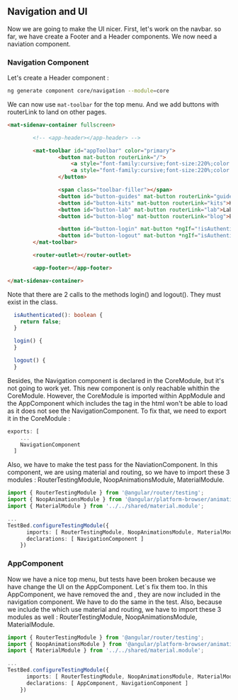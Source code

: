 ## Navigation and UI

Now we are going to make the UI nicer. First, let's work on the navbar. so far, we have create a Footer and a Header components. We now need a naviation component.

### Navigation Component

Let's create a Header component :

```sh
ng generate component core/navigation --module=core
```

We can now use `mat-toolbar` for the top menu. And we add buttons with routerLink to land on other pages.

```html
<mat-sidenav-container fullscreen>

        <!-- <app-header></app-header> -->

        <mat-toolbar id="appToolbar" color="primary">
                <button mat-button routerLink="/">
                    <a style="font-family:cursive;font-size:220%;color:rgb(255, 104, 93);">One</a>
                    <a style="font-family:cursive;font-size:220%;color:rgb(1, 213, 250);">Profile</a>
                </button>

                <span class="toolbar-filler"></span>
                <button id="button-guides" mat-button routerLink="guides">Guides</button>
                <button id="button-kits" mat-button routerLink="kits">Kits</button>
                <button id="button-lab" mat-button routerLink="lab">Lab</button>
                <button id="button-blog" mat-button routerLink="blog">Blog</button>

                <button id="button-login" mat-button *ngIf="!isAuthenticated()" (click)="login()">Login</button>
                <button id="button-logout" mat-button *ngIf="isAuthenticated()" (click)="logout()">Logout</button>
        </mat-toolbar>

        <router-outlet></router-outlet>

        <app-footer></app-footer>

</mat-sidenav-container>
```

Note that there are 2 calls to the methods login() and logout(). They must exist in the class. 

```ts
  isAuthenticated(): boolean {
    return false;
  }

  login() {
  }

  logout() {
  }
```

Besides, the Navigation component is declared in the CoreModule, but it's not going to work yet. This new component is only reachable whithin the CoreModule. However, the CoreModule is imported within AppModule and the AppComponent which includes the tag <app-navigation> in the html won't be able to load as it does not see the NavigationComponent. To fix that, we need to export it in the CoreModule :

```ts
exports: [
    ...
    NavigationComponent
  ]
```

Also, we have to make the test pass for the NaviationComponent. In this component, we are using material and routing, so we have to import these 3 modules : RouterTestingModule, NoopAnimationsModule, MaterialModule.

```ts
import { RouterTestingModule } from '@angular/router/testing';
import { NoopAnimationsModule } from '@angular/platform-browser/animations';
import { MaterialModule } from '../../shared/material.module';

...
TestBed.configureTestingModule({
      imports: [ RouterTestingModule, NoopAnimationsModule, MaterialModule ],
      declarations: [ NavigationComponent ]
    })
```

### AppComponent

Now we have a nice top menu, but tests have been broken because we have change the UI on the AppComponent. Let`s fix them too. In this AppComponent, we have removed the <app-header> and <app-footer>, they are now included in the navigation component. We have to do the same in the test. Also, because we include the <app-naviation> which use material and routing, we have to import these 3 modules as well : RouterTestingModule, NoopAnimationsModule, MaterialModule.

```ts
import { RouterTestingModule } from '@angular/router/testing';
import { NoopAnimationsModule } from '@angular/platform-browser/animations';
import { MaterialModule } from '../../shared/material.module';

...
TestBed.configureTestingModule({
      imports: [ RouterTestingModule, NoopAnimationsModule, MaterialModule ],
      declarations: [ AppComponent, NavigationComponent ]
    })
```
